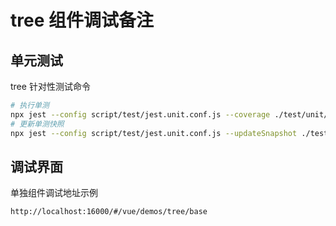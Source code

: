 # tree 组件调试备注

## 单元测试

tree 针对性测试命令

```bash
# 执行单测
npx jest --config script/test/jest.unit.conf.js --coverage ./test/unit/tree
# 更新单测快照
npx jest --config script/test/jest.unit.conf.js --updateSnapshot ./test/unit/tree
```

## 调试界面

单独组件调试地址示例

`http://localhost:16000/#/vue/demos/tree/base`
